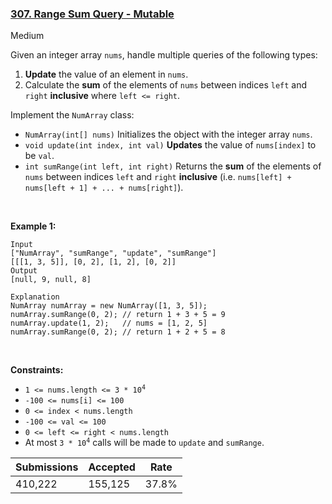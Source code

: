### [307. Range Sum Query - Mutable](https://leetcode.com/problems/range-sum-query-mutable/)

Medium

Given an integer array `` nums ``, handle multiple queries of the following types:

1.   __Update__ the value of an element in `` nums ``.
2.   Calculate the __sum__ of the elements of `` nums `` between indices `` left `` and `` right `` __inclusive__ where `` left <= right ``.

Implement the `` NumArray `` class:

*   `` NumArray(int[] nums) `` Initializes the object with the integer array `` nums ``.
*   `` void update(int index, int val) `` __Updates__ the value of `` nums[index] `` to be `` val ``.
*   `` int sumRange(int left, int right) `` Returns the __sum__ of the elements of `` nums `` between indices `` left `` and `` right `` __inclusive__ (i.e. `` nums[left] + nums[left + 1] + ... + nums[right] ``).

 

__Example 1:__

```
Input
["NumArray", "sumRange", "update", "sumRange"]
[[[1, 3, 5]], [0, 2], [1, 2], [0, 2]]
Output
[null, 9, null, 8]

Explanation
NumArray numArray = new NumArray([1, 3, 5]);
numArray.sumRange(0, 2); // return 1 + 3 + 5 = 9
numArray.update(1, 2);   // nums = [1, 2, 5]
numArray.sumRange(0, 2); // return 1 + 2 + 5 = 8
```

 

__Constraints:__

*   <code>1 <= nums.length <= 3 * 10<sup>4</sup></code>
*   `` -100 <= nums[i] <= 100 ``
*   `` 0 <= index < nums.length ``
*   `` -100 <= val <= 100 ``
*   `` 0 <= left <= right < nums.length ``
*   At most <code>3 * 10<sup>4</sup></code> calls will be made to `` update `` and `` sumRange ``.

| Submissions    | Accepted     | Rate   |
| -------------- | ------------ | ------ |
| 410,222 | 155,125 | 37.8% |